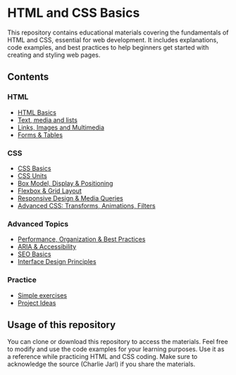 # HTML and CSS Basics
This repository contains educational materials covering the fundamentals of HTML and CSS, essential for web development. It includes explanations, code examples, and best practices to help beginners get started with creating and styling web pages.
## Contents
### HTML
- [HTML Basics](docs/HTML_basics.md)
- [Text, media and lists](docs/Text_media_lists.md)
- [Links, Images and Multimedia](docs/Links_images_multimedia.md)
- [Forms & Tables](docs/forms_tables.md)
### CSS
- [CSS Basics](docs/css_basics.md)
- [CSS Units](docs/css_units.md)
- [Box Model, Display & Positioning](docs/box_model_display_positioning.md)
- [Flexbox & Grid Layout](docs/flexbox_grid_layout.md)
- [Responsive Design & Media Queries](docs/responsive_design_media_queries.md)
- [Advanced CSS: Transforms, Animations, Filters](docs/advanced_css_transforms_animations_filters.md)
### Advanced Topics
- [Performance, Organization & Best Practices](docs/performance_organization_best_practices.md)
- [ARIA & Accessibility](docs/aria_accessibility.md)
- [SEO Basics](docs/seo_basics.md)
- [Interface Design Principles](docs/interface_design_principles.md)
### Practice
- [Simple exercises](docs/simple_exercises.md)
- [Project Ideas](docs/project_ideas.md)

## Usage of this repository
You can clone or download this repository to access the materials. Feel free to modify and use the code examples for your learning purposes.
Use it as a reference while practicing HTML and CSS coding.
Make sure to acknowledge the source (Charlie Jarl) if you share the materials.
